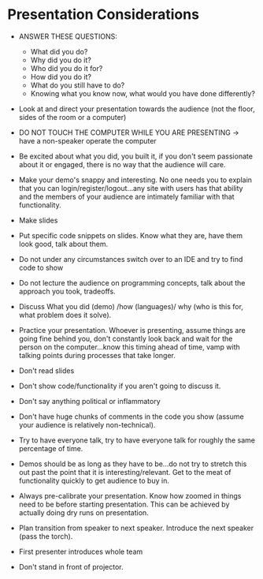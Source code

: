 # Presentation Considerations

* ANSWER THESE QUESTIONS:
  * What did you do?
  * Why did you do it?
  * Who did you do it for?
  * How did you do it?
  * What do you still have to do?
  * Knowing what you know now, what would you have done differently?

* Look at and direct your presentation towards the audience (not the floor, sides of the room or a computer)

* DO NOT TOUCH THE COMPUTER WHILE YOU ARE PRESENTING -> have a non-speaker operate the computer

* Be excited about what you did, you built it, if you don't seem passionate about it or engaged, there is no way that the audience will care.

* Make your demo's snappy and interesting. No one needs you to explain that you can login/register/logout...any site with users has that ability and the members of your audience are intimately familiar with that functionality.

* Make slides

* Put specific code snippets on slides. Know what they are, have them look good, talk about them.

* Do not under any circumstances switch over to an IDE and try to find code to show

* Do not lecture the audience on programming concepts, talk about the approach you took, tradeoffs.

* Discuss What you did (demo) /how (languages)/ why (who is this for, what problem does it solve).

* Practice your presentation. Whoever is presenting, assume things are going fine behind you, don't constantly look back and wait for the person on the computer...know this timing ahead of time, vamp with talking points during processes that take longer.

* Don't read slides

* Don't show code/functionality if you aren't going to discuss it.

* Don't say anything political or inflammatory

* Don't have huge chunks of comments in the code you show (assume your audience is relatively non-technical).

* Try to have everyone talk, try to have everyone talk for roughly the same percentage of time.

* Demos should be as long as they have to be...do not try to stretch this out past the point that it is interesting/relevant. Get to the meat of functionality quickly to get audience to buy in.

* Always pre-calibrate your presentation. Know how zoomed in things need to be before starting presentation. This can be achieved by actually doing dry runs on presentation.

* Plan transition from speaker to next speaker. Introduce the next speaker (pass the torch).

* First presenter introduces whole team

* Don't stand in front of projector.
